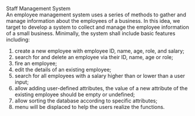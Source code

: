 Staff Management System <br/>
An employee management system uses a series of methods to gather and manage information about the employees of a business. In this idea, we target to develop a system to collect and manage the employee information of a small business. Minimally, the system shall include basic features including: 
1) create a new employee with employee ID, name, age, role, and salary; 
2) search for and delete an employee via their ID, name, age or role;
3) fire an employee; 
4) edit the details of an existing employee;
5) search for all employees with a salary higher than or lower than a user input; 
6) allow adding user-defined attributes, the value of a new attribute of the existing employee should be empty or undefined;
7) allow sorting the database according to specific attributes;
8) menu will be displaced to help the users realize the functions. 
 
 
